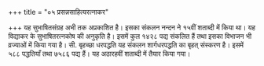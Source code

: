 +++
title = "०५ प्रसन्नसाहित्यरत्नाकर"

+++
यह सुभाषितसंग्रह अभी तक अप्रकाशित है। इसका संकलन नन्दन ने १५वीं शताब्दी में किया था। यह विद्याकर के सुभाषितरत्नकोष की अनुकृति है। इसमें कुल १४२८ पद्य संकलित हैं तथा इसका विभाजन भी व्रज्याओं में किया गया है। सी.
बृहच्छा धरपद्धति यह संकलन शार्गधरपद्धति का बृहत् संस्करण है। इसमें ५८८ पद्धतियाँ तथा ७५८६ पद्य हैं। यह अठारहवीं शताब्दी में तैयार किया गया।